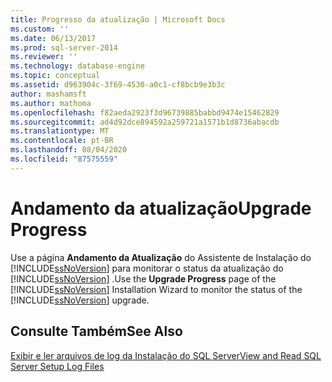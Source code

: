 ```yaml
---
title: Progresso da atualização | Microsoft Docs
ms.custom: ''
ms.date: 06/13/2017
ms.prod: sql-server-2014
ms.reviewer: ''
ms.technology: database-engine
ms.topic: conceptual
ms.assetid: d963904c-3f69-4530-a0c1-cf8bcb9e3b3c
author: mashamsft
ms.author: mathoma
ms.openlocfilehash: f82aeda2923f3d96739885babbd9474e15462829
ms.sourcegitcommit: ad4d92dce894592a259721a1571b1d8736abacdb
ms.translationtype: MT
ms.contentlocale: pt-BR
ms.lasthandoff: 08/04/2020
ms.locfileid: "87575559"
---
```

# <a name="upgrade-progress"></a><span data-ttu-id="9bb6e-102">Andamento da atualização</span><span class="sxs-lookup"><span data-stu-id="9bb6e-102">Upgrade Progress</span></span>
  <span data-ttu-id="9bb6e-103">Use a página **Andamento da Atualização** do Assistente de Instalação do [!INCLUDE[ssNoVersion](../../includes/ssnoversion-md.md)] para monitorar o status da atualização do [!INCLUDE[ssNoVersion](../../includes/ssnoversion-md.md)] .</span><span class="sxs-lookup"><span data-stu-id="9bb6e-103">Use the **Upgrade Progress** page of the [!INCLUDE[ssNoVersion](../../includes/ssnoversion-md.md)] Installation Wizard to monitor the status of the [!INCLUDE[ssNoVersion](../../includes/ssnoversion-md.md)] upgrade.</span></span>  
  
## <a name="see-also"></a><span data-ttu-id="9bb6e-104">Consulte Também</span><span class="sxs-lookup"><span data-stu-id="9bb6e-104">See Also</span></span>  
 [<span data-ttu-id="9bb6e-105">Exibir e ler arquivos de log da Instalação do SQL Server</span><span class="sxs-lookup"><span data-stu-id="9bb6e-105">View and Read SQL Server Setup Log Files</span></span>](../../database-engine/install-windows/view-and-read-sql-server-setup-log-files.md)  
  
  
